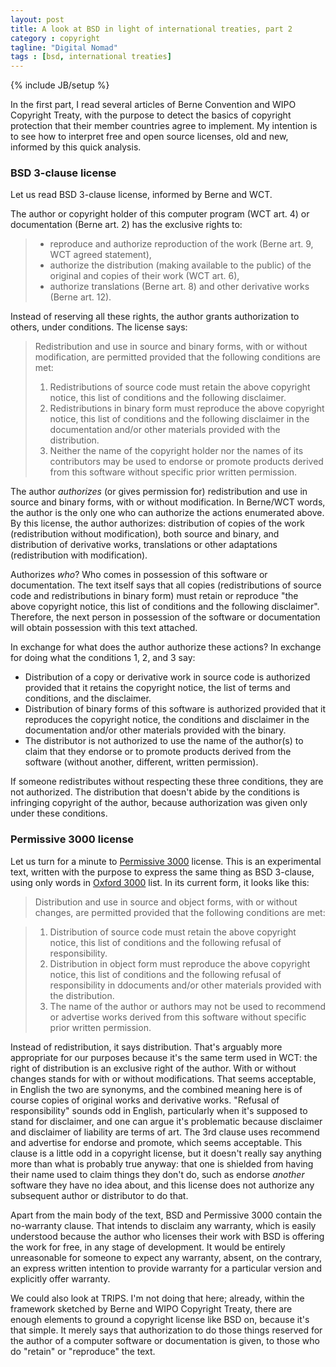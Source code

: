 ```yaml
---
layout: post
title: A look at BSD in light of international treaties, part 2
category : copyright
tagline: "Digital Nomad"
tags : [bsd, international treaties]
---
```

{% include JB/setup %}

In the first part, I read several articles of Berne Convention and WIPO Copyright Treaty, with the purpose to detect the basics of copyright protection that their member countries agree to implement. My intention is to see how to interpret free and open source licenses, old and new, informed by this quick analysis.

### BSD 3-clause license

Let us read BSD 3-clause license, informed by Berne and WCT.

The author or copyright holder of this computer program (WCT art. 4) or documentation (Berne art. 2) has the exclusive rights to:

> * reproduce and authorize reproduction of the work (Berne art. 9, WCT agreed statement),
> * authorize the distribution (making available to the public) of the original and copies of their work (WCT art. 6),
> * authorize translations (Berne art. 8) and other derivative works (Berne art. 12).

Instead of reserving all these rights, the author grants authorization to others, under conditions. The license says:

> Redistribution and use in source and binary forms, with or without modification, are permitted provided that the following conditions are met:
> 1. Redistributions of source code must retain the above copyright notice, this list of conditions and the following disclaimer.
> 2. Redistributions in binary form must reproduce the above copyright notice, this list of conditions and the following disclaimer in the documentation and/or other materials provided with the distribution.
> 3. Neither the name of the copyright holder nor the names of its contributors may be used to endorse or promote products derived from this software without specific prior written permission.

The author _authorizes_ (or gives permission for) redistribution and use in source and binary forms, with or without modification. In Berne/WCT words, the author is the only one who can authorize the actions enumerated above. By this license, the author authorizes: distribution of copies of the work (redistribution without modification), both source and binary, and distribution of derivative works, translations or other adaptations (redistribution with modification).

Authorizes _who_? Who comes in possession of this software or documentation. The text itself says that all copies (redistributions of source code and redistributions in binary form) must retain or reproduce "the above copyright notice, this list of conditions and the following disclaimer". Therefore, the next person in possession of the software or documentation will obtain possession with this text attached.

In exchange for what does the author authorize these actions? In exchange for doing what the conditions 1, 2, and 3 say:
* Distribution of a copy or derivative work in source code is authorized provided that it retains the copyright notice, the list of terms and conditions, and the disclaimer.
* Distribution of binary forms of this software is authorized provided that it reproduces the copyright notice, the conditions and disclaimer in the documentation and/or other materials provided with the binary.
* The distributor is not authorized to use the name of the author(s) to claim that they endorse or to promote products derived from the software (without another, different, written permission).

If someone redistributes without respecting these three conditions, they are not authorized. The distribution that doesn't abide by the conditions is infringing copyright of the author, because authorization was given only under these conditions.

### Permissive 3000 license

Let us turn for a minute to [Permissive 3000](https://github.com/funnelfiasco/permissive3000/blob/master/license.txt) license. This is an experimental text, written with the purpose to express the same thing as BSD 3-clause, using only words in [Oxford 3000](http://www.oxfordlearnersdictionaries.com/us/wordlist/english/oxford3000/) list. In its current form, it looks like this:

> Distribution and use in source and object forms, with or without changes, are
permitted provided that the following conditions are met:

> 1. Distribution of source code must retain the above copyright notice, this list of conditions and the following refusal of responsibility.
> 2. Distribution in object form must reproduce the above copyright notice, this list of conditions and the following refusal of responsibility in ddocuments and/or other materials provided with the distribution.
> 3. The name of the author or authors may not be used to recommend or advertise works derived from this software without specific prior written permission.

Instead of redistribution, it says distribution. That's arguably more appropriate for our purposes because it's the same term used in WCT: the right of distribution is an exclusive right of the author. With or without changes stands for with or without modifications. That seems acceptable, in English the two are synonyms, and the combined meaning here is of course copies of original works and derivative works.
"Refusal of responsibility" sounds odd in English, particularly when it's supposed to stand for disclaimer, and one can argue it's problematic because disclaimer and disclaimer of liability are terms of art.
The 3rd clause uses recommend and advertise for endorse and promote, which seems acceptable. This clause is a little odd in a copyright license, but it doesn't really say anything more than what is probably true anyway: that one is shielded from having their name used to claim things they don't do, such as endorse _another_ software they have no idea about, and this license does not authorize any subsequent author or distributor to do that.

Apart from the main body of the text, BSD and Permissive 3000 contain the no-warranty clause. That intends to disclaim any warranty, which is easily understood because the author who licenses their work with BSD is offering the work for free, in any stage of development. It would be entirely unreasonable for someone to expect any warranty, absent, on the contrary, an express written intention to provide warranty for a particular version and explicitly offer warranty.

We could also look at TRIPS. I'm not doing that here; already, within the framework sketched by Berne and WIPO Copyright Treaty, there are enough elements to ground a copyright license like BSD on, because it's that simple. It merely says that authorization to do those things reserved for the author of a computer software or documentation is given, to those who do "retain" or "reproduce" the text.
